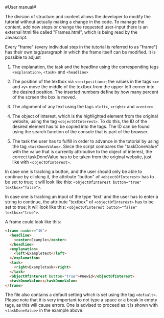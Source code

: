 #User manual#

The division of structure and content allows the developer to modify the tutorial without actually making a change in the code. To manage the content, add new steps or change the requested user-input there is an external html file called "Frames.html", which is being read by the Javascript.

Every "frame" (every individual step in the tutorial is referred to as "frame") has their own tag/paragraph in which the frame itself can be modified. It is possible to adjust

1. The explanation, the task and the headline using the corresponding tags `<explanation>`, `<task>` and `<headline>`

2. The position of the textbox via `<textposition>`; the values in the tags `<x>` and `<y>` move the middle of the textbox from the upper-left corner into the desired position. The inserted numbers define by how many percent of the screen the box is moved.

3. The alignment of any text using the tags `<left>`, `<right>` and `<center>`.

4. The object of interest, which is the highlighted element from the original website, using the tag `<objectOfInterest>`. To do this, the ID of the desired element has to be copied into the tags. The ID can be found using the search function of the console that is part of the browser.

5. The task the user has to fulfill in order to advance in the tutorial by using the tag `<taskDoneValue>`. Since the script compares the "taskDoneValue" with the value that is currently attributive to the object of interest, the correct taskDoneValue has to be taken from the original website, just like with `<objectOfInterest>`. 

In case  one is tracking a button, and the user should only be able to continue by clicking it, the attribute "button" of `<objectOfInterest>` has to be set to true; it will look like this: `<objectOfInterest button="true" textbox="false">`. 

In case one is tracking an input of the type 'text' and the user has to enter a string to continue, the attribute "textbox" of `<objectOfInterest>` has to be set to true; it will look like this: `<objectOfInterest button="false" textbox="true">`.

A frame could look like this:
```html
<frame number="16">
  <headline>
    <center>Example</center>
  </headline>
  <explanation>
    <left>Exampletext</left>
  </explanation>
  <task>
    <right>Exampletask</right>
  </task>
  <objectOfInterest button="true">#newid</objectOfInterest>
  <taskDoneValue></taskDoneValue>
</frame>
```
The file also contains a default setting which is set using the tag `<default>`.
Please note that it is very important to not type a space or a break in empty tags, as this will cause errors. One is advised to proceed as it is shown with `<taskDoneValue>` in the example above.
